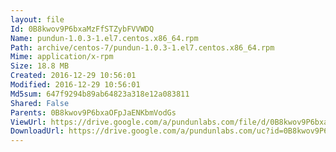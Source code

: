 ```yaml
---
layout: file
Id: 0B8kwov9P6bxaMzFfSTZybFVVWDQ
Name: pundun-1.0.3-1.el7.centos.x86_64.rpm
Path: archive/centos-7/pundun-1.0.3-1.el7.centos.x86_64.rpm
Mime: application/x-rpm
Size: 18.8 MB
Created: 2016-12-29 10:56:01
Modified: 2016-12-29 10:56:01
Md5sum: 647f9294b89ab64823a318e12a083811
Shared: False
Parents: 0B8kwov9P6bxaOFpJaENKbmVodGs
ViewUrl: https://drive.google.com/a/pundunlabs.com/file/d/0B8kwov9P6bxaMzFfSTZybFVVWDQ/view?usp=drivesdk
DownloadUrl: https://drive.google.com/a/pundunlabs.com/uc?id=0B8kwov9P6bxaMzFfSTZybFVVWDQ&export=download
---
```

